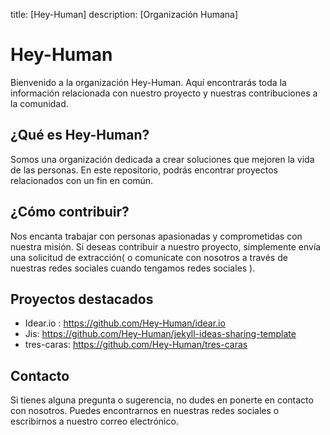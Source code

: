 title: [Hey-Human]
description: [Organización Humana]

# Hey-Human
Bienvenido a la organización Hey-Human. Aquí encontrarás toda la información relacionada con nuestro proyecto y nuestras contribuciones a la comunidad.

## ¿Qué es Hey-Human?
Somos una organización dedicada a crear soluciones que mejoren la vida de las personas. En este repositorio, podrás encontrar proyectos relacionados con un fin en común.

## ¿Cómo contribuir?
Nos encanta trabajar con personas apasionadas y comprometidas con nuestra misión. Si deseas contribuir a nuestro proyecto, simplemente envía una solicitud de extracción( o comunícate con nosotros a través de nuestras redes sociales cuando tengamos redes sociales ).

## Proyectos destacados
- Idear.io : https://github.com/Hey-Human/idear.io
- Jis: https://github.com/Hey-Human/jekyll-ideas-sharing-template
- tres-caras: https://github.com/Hey-Human/tres-caras

## Contacto
Si tienes alguna pregunta o sugerencia, no dudes en ponerte en contacto con nosotros. Puedes encontrarnos en nuestras redes sociales o escribirnos a nuestro correo electrónico.
